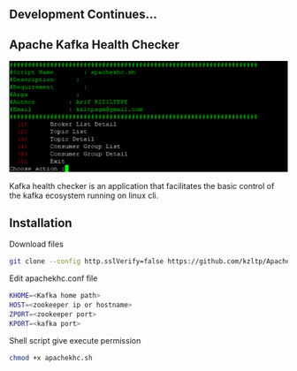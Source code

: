 ## Development Continues...

## Apache Kafka Health Checker

![alt text](https://raw.githubusercontent.com/kzltp/Apache-Kafka-Health-Checker/master/welcome.png)

Kafka health checker is an application that facilitates the basic control of the kafka ecosystem running on linux cli.

## Installation

Download files 

```bash
git clone --config http.sslVerify=false https://github.com/kzltp/Apache-Kafka-Health-Checker.git
```

Edit apachekhc.conf file

```bash
KHOME=<Kafka home path>
HOST=<zookeeper ip or hostname>
ZPORT=<zookeeper port>
KPORT=<kafka port>
```

Shell script give execute permission

```bash
chmod +x apachekhc.sh
```

